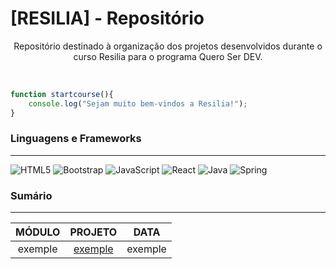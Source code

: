 # [RESILIA] - Repositório
<p align="center">Repositório destinado à organização dos projetos desenvolvidos durante o curso Resilia para o programa Quero Ser DEV.</p></br>

```javascript
function startcourse(){
	console.log("Sejam muito bem-vindos a Resilia!");
}
```

### Linguagens e Frameworks
---

![HTML5](https://img.shields.io/badge/html5-%23E34F26.svg?style=for-the-badge&logo=html5&logoColor=white) ![Bootstrap](https://img.shields.io/badge/bootstrap-%23563D7C.svg?style=for-the-badge&logo=bootstrap&logoColor=white) ![JavaScript](https://img.shields.io/badge/javascript-%23323330.svg?style=for-the-badge&logo=javascript&logoColor=%23F7DF1E) ![React](https://img.shields.io/badge/react-%2320232a.svg?style=for-the-badge&logo=react&logoColor=%2361DAFB) ![Java](https://img.shields.io/badge/java-%23ED8B00.svg?style=for-the-badge&logo=java&logoColor=white) ![Spring](https://img.shields.io/badge/spring-%236DB33F.svg?style=for-the-badge&logo=spring&logoColor=white)

### Sumário
---
| MÓDULO | PROJETO | DATA |
|:--:|:--:|:--:|
| exemple | [exemple](#) | exemple |
